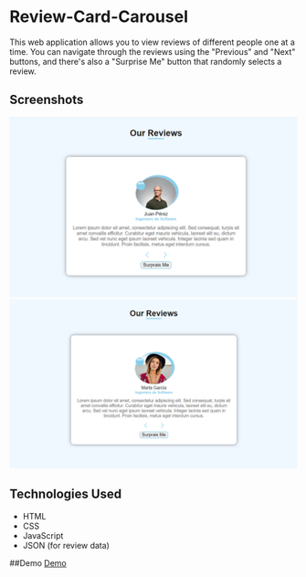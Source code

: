 # Review-Card-Carousel

This web application allows you to view reviews of different people one at a time. You can navigate through the reviews using the "Previous" and "Next" buttons, and there's also a "Surprise Me" button that randomly selects a review.

## Screenshots

![Screenshot1](images/screenshot1.png)
![Screenshot1](images/screenshot2.png)

## Technologies Used

- HTML
- CSS
- JavaScript
- JSON (for review data)

##Demo
[Demo]((https://maju2023.github.io/Review-Card-Carousel/)https://maju2023.github.io/Review-Card-Carousel/)


